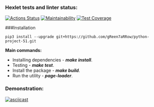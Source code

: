 ### Hexlet tests and linter status:
[![Actions Status](https://github.com/gReen7aRRow/python-project-51/workflows/hexlet-check/badge.svg)](https://github.com/gReen7aRRow/python-project-51/actions)
[![Maintainability](https://api.codeclimate.com/v1/badges/d2c623ba613cef792eb6/maintainability)](https://codeclimate.com/github/gReen7aRRow/python-project-51/maintainability)
[![Test Coverage](https://api.codeclimate.com/v1/badges/d2c623ba613cef792eb6/test_coverage)](https://codeclimate.com/github/gReen7aRRow/python-project-51/test_coverage)

###Installation
```
pip3 install --upgrade git+https://github.com/gReen7aRRow/python-project-51.git
```

**Main commands:**
- Installing dependencies - ***make install***.
- Testing - ***make test***.
- Install the package - ***make build***.
- Run the utility - ***page-loader***.

### Demonstration:
[![asciicast](https://asciinema.org/a/517788.svg)](https://asciinema.org/a/517788)
